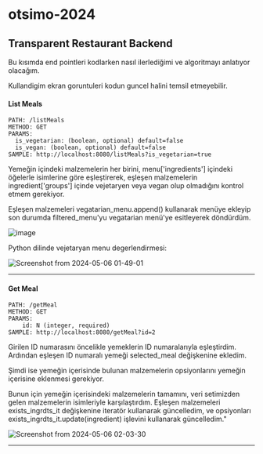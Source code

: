 # otsimo-2024
## Transparent Restaurant Backend

 Bu kısımda end pointleri kodlarken nasıl ilerlediğimi ve algoritmayı anlatıyor olacağım.

 Kullandigim ekran goruntuleri kodun guncel halini temsil etmeyebilir.

#### List Meals

```
PATH: /listMeals
METHOD: GET
PARAMS:
  is_vegetarian: (boolean, optional) default=false
  is_vegan: (boolean, optional) default=false
SAMPLE: http://localhost:8080/listMeals?is_vegetarian=true
```

Yemeğin içindeki malzemelerin her birini, menu['ingredients'] içindeki öğelerle isimlerine göre eşleştirerek, eşleşen malzemelerin ingredient['groups'] içinde vejetaryen veya vegan olup olmadığını kontrol etmem gerekiyor.

Eşleşen malzemeleri vegatarian_menu.append() kullanarak menüye ekleyip son durumda filtered_menu'yu vegatarian menü'ye esitleyerek döndürdüm.

![image](https://github.com/faruktinaz/otsimo-2024/assets/114104599/1d4ea13f-847c-4b2c-8dee-7c641f870f41)



Python dilinde vejetaryan menu degerlendirmesi:

![Screenshot from 2024-05-06 01-49-01](https://github.com/faruktinaz/otsimo-2024/assets/114104599/9fe638d5-2fc1-4aa2-9b9d-d6a8e15c76e0)


---

#### Get Meal

```
PATH: /getMeal
METHOD: GET
PARAMS:
    id: N (integer, required)
SAMPLE: http://localhost:8080/getMeal?id=2
```

Girilen ID numarasını öncelikle yemeklerin ID numaralarıyla eşleştirdim. Ardından eşleşen ID numaralı yemeği selected_meal değişkenine ekledim.

Şimdi ise yemeğin içerisinde bulunan malzemelerin opsiyonlarını yemeğin içerisine eklenmesi gerekiyor.

Bunun için yemeğin içerisindeki malzemelerin tamamını, veri setimizden gelen malzemelerin isimleriyle karşılaştırdım. Eşleşen malzemeleri exists_ingrdts_it değişkenine iteratör kullanarak güncelledim, ve opsiyonları exists_ingrdts_it.update(ingredient) işlevini kullanarak güncelledim."

![Screenshot from 2024-05-06 02-03-30](https://github.com/faruktinaz/otsimo-2024/assets/114104599/6f10c008-9f47-4456-a629-cf3ce4015909)


---
